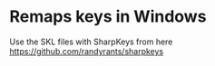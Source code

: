 # Remaps keys in Windows
Use the SKL files with SharpKeys from here
https://github.com/randyrants/sharpkeys
